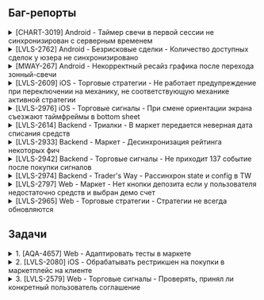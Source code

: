 ## Баг-репорты

<details>
<summary>[CHART-3019] Android - Таймер свечи в первой сессии не синхронизирован с серверным временем</summary>
<br>
~~~
</details>

<details>
<summary>[LVLS-2762] Android - Безрисковые сделки - Количество доступных сделок у юзера не синхронизировано</summary>
<br>
~~~
</details>

<details>
<summary>[MWAY-267] Android - Некорректный ресайз графика после перехода зонный-свечи</summary>
<br>
~~~
</details>

<details>
<summary>[LVLS-2609] iOS - Торговые стратегии - Не работает предупреждение при переключении на механику, не соответствующую механике активной стратегии</summary>
<br>
~~~
</details>

<details>
<summary>[LVLS-2976] iOS - Торговые сигналы - При смене ориентации экрана съезжают таймфреймы в bottom sheet</summary>
<br>
~~~
</details>

<details>
<summary>[LVLS-2614] Backend - Триалки - В маркет передается неверная дата списания средств</summary>
<br>
~~~
</details>

<details>
<summary>[LVLS-2933] Backend - Маркет - Десинхронизация рейтинга некоторых фич</summary>
<br>
~~~
</details>

<details>
<summary>[LVLS-2942] Backend - Торговые сигналы - Не приходит 137 событие после покупки сигналов</summary>
<br>
~~~
</details>

<details>
<summary>[LVLS-2974] Backend - Trader's Way - Рассинхрон state и config в TW </summary>
<br>
~~~
</details>

<details>
<summary>[LVLS-2797] Web - Маркет - Нет кнопки депозита если у пользователя недостаточно средств и выбран демо счет</summary>
<br>
~~~
</details>

<details>
<summary>[LVLS-2965] Web - Торговые стратегии - Стратегии не всегда обновляются</summary>
<br>
~~~
</details>


## Задачи
<details>
<summary>1. [AQA-4657] Web - Адаптировать тесты в маркете</summary>
<br>
~~~
</details>

<details>
<summary>2. [LVLS-2080] iOS - Обрабатывать рестрикшен на покупки в маркетплейс на клиенте</summary>
<br>
~~~
</details>

<details>
<summary>3. [LVLS-2579] Web - Торговые cигналы - Проверять, принял ли конкретный пользователь соглашение </summary>
<br>
~~~
</details>

